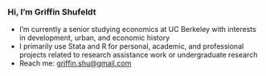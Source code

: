 <h3> Hi, I’m Griffin Shufeldt </h3>

- I’m currently a senior studying economics at UC Berkeley with interests in development, urban, and economic history
- I primarily use Stata and R for personal, academic, and professional projects related to research assistance work or undergraduate research
- Reach me: griffin.shu@gmail.com
